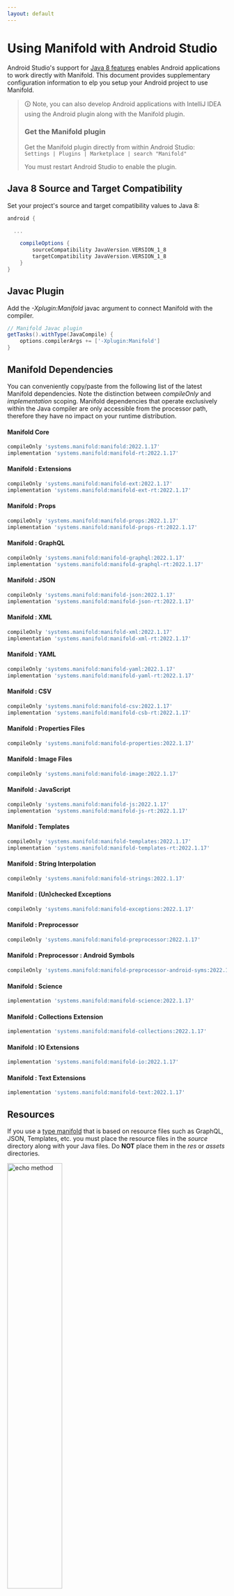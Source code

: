 ```yaml
---
layout: default
---
```


# Using Manifold with Android Studio

Android Studio's support for [Java 8 features](https://developer.android.com/studio/write/java8-support.html) enables
Android applications to work directly with Manifold. This document provides supplementary configuration information to
elp you setup your Android project to use Manifold.

>🛈 Note, you can also develop Android applications with IntelliJ IDEA using the Android plugin along with the Manifold
>plugin. 
>
>### Get the Manifold plugin
>Get the Manifold plugin directly from within Android Studio:
><br>
>`Settings | Plugins | Marketplace | search "Manifold"`
><br>
> 
>You must restart Android Studio to enable the plugin. 
 
## Java 8 Source and Target Compatibility 
Set your project's source and target compatibility values to Java 8:

```groovy
android {

  ...

    compileOptions {
        sourceCompatibility JavaVersion.VERSION_1_8
        targetCompatibility JavaVersion.VERSION_1_8
    }
}
```

## Javac Plugin
Add the *-Xplugin:Manifold* javac argument to connect Manifold with the compiler.

```groovy
// Manifold Javac plugin
getTasks().withType(JavaCompile) {
    options.compilerArgs += ['-Xplugin:Manifold']
}
```    

## Manifold Dependencies
You can conveniently copy/paste from the following list of the latest Manifold dependencies. Note the distinction
between *compileOnly* and *implementation* scoping. Manifold dependencies that operate exclusively within the
Java compiler are only accessible from the processor path, therefore they have no impact on your runtime distribution.

#### Manifold Core
```groovy
compileOnly 'systems.manifold:manifold:2022.1.17'
implementation 'systems.manifold:manifold-rt:2022.1.17'
```
#### Manifold : Extensions
```groovy
compileOnly 'systems.manifold:manifold-ext:2022.1.17'
implementation 'systems.manifold:manifold-ext-rt:2022.1.17'
```
#### Manifold : Props
```groovy
compileOnly 'systems.manifold:manifold-props:2022.1.17'
implementation 'systems.manifold:manifold-props-rt:2022.1.17'
```
#### Manifold : GraphQL
```groovy
compileOnly 'systems.manifold:manifold-graphql:2022.1.17'
implementation 'systems.manifold:manifold-graphql-rt:2022.1.17'
```
#### Manifold : JSON
```groovy
compileOnly 'systems.manifold:manifold-json:2022.1.17'
implementation 'systems.manifold:manifold-json-rt:2022.1.17'
```
#### Manifold : XML
```groovy
compileOnly 'systems.manifold:manifold-xml:2022.1.17'
implementation 'systems.manifold:manifold-xml-rt:2022.1.17'
```
#### Manifold : YAML
```groovy
compileOnly 'systems.manifold:manifold-yaml:2022.1.17'
implementation 'systems.manifold:manifold-yaml-rt:2022.1.17'
```
#### Manifold : CSV
```groovy
compileOnly 'systems.manifold:manifold-csv:2022.1.17'
implementation 'systems.manifold:manifold-csb-rt:2022.1.17'
```
#### Manifold : Properties Files
```groovy
compileOnly 'systems.manifold:manifold-properties:2022.1.17'
```
#### Manifold : Image Files
```groovy
compileOnly 'systems.manifold:manifold-image:2022.1.17'
```
#### Manifold : JavaScript
```groovy
compileOnly 'systems.manifold:manifold-js:2022.1.17'
implementation 'systems.manifold:manifold-js-rt:2022.1.17'
```
#### Manifold : Templates
```groovy
compileOnly 'systems.manifold:manifold-templates:2022.1.17'
implementation 'systems.manifold:manifold-templates-rt:2022.1.17'
```
#### Manifold : String Interpolation
```groovy
compileOnly 'systems.manifold:manifold-strings:2022.1.17'
```
#### Manifold : (Un)checked Exceptions
```groovy
compileOnly 'systems.manifold:manifold-exceptions:2022.1.17'
```
#### Manifold : Preprocessor
```groovy
compileOnly 'systems.manifold:manifold-preprocessor:2022.1.17'
```
#### Manifold : Preprocessor : Android Symbols
```groovy
compileOnly 'systems.manifold:manifold-preprocessor-android-syms:2022.1.17'
```
#### Manifold : Science
```groovy
implementation 'systems.manifold:manifold-science:2022.1.17'
```
#### Manifold : Collections Extension
```groovy
implementation 'systems.manifold:manifold-collections:2022.1.17'
```
#### Manifold : IO Extensions
```groovy
implementation 'systems.manifold:manifold-io:2022.1.17'
```
#### Manifold : Text Extensions
```groovy
implementation 'systems.manifold:manifold-text:2022.1.17'
```

## Resources

If you use a [type manifold](https://github.com/manifold-systems/manifold/tree/master/manifold-core-parent/manifold#the-big-picture)
that is based on resource files such as GraphQL, JSON, Templates, etc. you must place the resource files in the 
*source* directory along with your Java files.  Do **NOT** place them in the *res* or *assets* directories.
 
<p><img src="http://manifold.systems/images/android_resources.png" alt="echo method" width="50%" height="50%"/></p> 

## Preprocessor and build variant symbols

If you use the [preprocessor](https://github.com/manifold-systems/manifold/tree/master/manifold-deps-parent/manifold-preprocessor),
you can directly reference Android build variant symbols with the [manifold-preprocessor-android-syms](https://github.com/manifold-systems/manifold/tree/master/manifold-deps-parent/manifold-preprocessor-android-syms)
dependency.
```java
#if FLAVOR == "paid"
  @Override
  public void specialMethod(Foo foo) {
  ...
  }
#endif
```
build.gradle
```groovy
dependencies {
    ...
    compileOnly 'systems.manifold:manifold-preprocessor:2022.1.17'
    compileOnly 'systems.manifold:manifold-preprocessor-android-syms:2022.1.17'
}
```